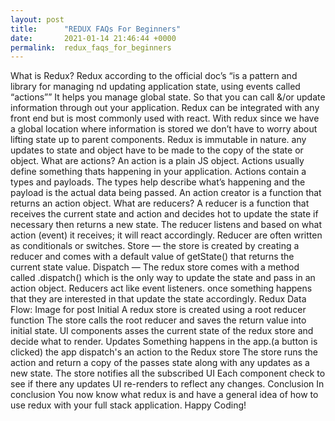 ```yaml
---
layout: post
title:      "REDUX FAQs For Beginners"
date:       2021-01-14 21:46:44 +0000
permalink:  redux_faqs_for_beginners
---
```



What is Redux?
Redux according to the official doc’s “is a pattern and library for managing nd updating application state, using events called “actions”” It helps you manage global state. So that you can call &/or update information through out your application.
Redux can be integrated with any front end but is most commonly used with react. With redux since we have a global location where information is stored we don’t have to worry about lifting state up to parent components.
Redux is immutable in nature. any updates to state and object have to be made to the copy of the state or object.
What are actions?
An action is a plain JS object. Actions usually define something thats happening in your application. Actions contain a types and payloads. The types help describe what’s happening and the payload is the actual data being passed.
An action creator is a function that returns an action object.
What are reducers?
A reducer is a function that receives the current state and action and decides hot to update the state if necessary then returns a new state. The reducer listens and based on what action (event) it receives; it will react accordingly.
Reducer are often written as conditionals or switches.
Store — the store is created by creating a reducer and comes with a default value of getState() that returns the current state value.
Dispatch — The redux store comes with a method called .dispatch() which is the only way to update the state and pass in an action object.
Reducers act like event listeners. once something happens that they are interested in that update the state accordingly.
Redux Data Flow:
Image for post
Initial
A redux store is created using a root reducer function
The store calls the root reducer and saves the return value into initial state.
UI components asses the current state of the redux store and decide what to render.
Updates
Something happens in the app.(a button is clicked)
the app dispatch's an action to the Redux store
The store runs the action and return a copy of the passes state along with any updates as a new state.
The store notifies all the subscribed UI
Each component check to see if there any updates
UI re-renders to reflect any changes.
Conclusion
In conclusion You now know what redux is and have a general idea of how to use redux with your full stack application. Happy Coding!

